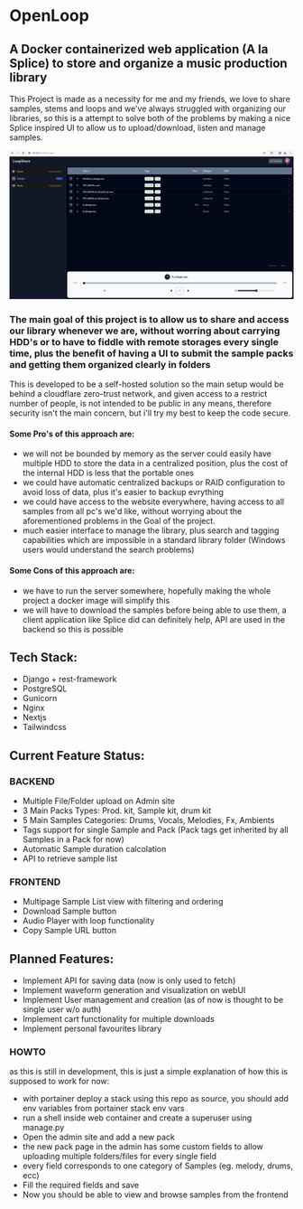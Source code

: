 # OpenLoop

## A Docker containerized web application (A la Splice) to store and organize a music production library

This Project is made as a necessity for me and my friends, we love to share samples, stems and loops and we've always struggled with organizing our libraries,
so this is a attempt to solve both of the problems by making a nice Splice inspired UI to allow us to upload/download, listen and manage samples.

![alt text](image.png)

### The main goal of this project is to allow us to share and access our library whenever we are, without worring about carrying HDD's or to have to fiddle with remote storages every single time, plus the benefit of having a UI to submit the sample packs and getting them organized clearly in folders

This is developed to be a self-hosted solution so the main setup would be behind a cloudflare zero-trust network, and given access to a restrict number of people, is not intended to be public in any means,
therefore security isn't the main concern, but i'll try my best to keep the code secure.

#### Some Pro's of this approach are:
- we will not be bounded by memory as the server could easily have multiple HDD to store the data in a centralized position, plus the cost of the internal HDD is less that the portable ones
- we could have automatic centralized backups or RAID configuration to avoid loss of data, plus it's easier to backup evrything
- we could have access to the website everywhere, having access to all samples from all pc's we'd like, without worrying about the aforementioned problems in the Goal of the project.
- much easier interface to manage the library, plus search and tagging capabilities which are impossible in a standard library folder (Windows users would understand the search problems)

#### Some Cons of this approach are:
- we have to run the server somewhere, hopefully making the whole project a docker image will simplify this
- we will have to download the samples before being able to use them, a client application like Splice did can definitely help, API are used in the backend so this is possible

## Tech Stack:
- Django + rest-framework
- PostgreSQL
- Gunicorn
- Nginx
- Nextjs
- Tailwindcss

## Current Feature Status:
### BACKEND
- Multiple File/Folder upload on Admin site
- 3 Main Packs Types: Prod. kit, Sample kit, drum kit
- 5 Main Samples Categories: Drums, Vocals, Melodies, Fx, Ambients
- Tags support for single Sample and Pack (Pack tags get inherited by all Samples in a Pack for now)
- Automatic Sample duration calcolation
- API to retrieve sample list
### FRONTEND
-  Multipage Sample List view with filtering and ordering
-  Download Sample button
-  Audio Player with loop functionality
-  Copy Sample URL button

## Planned Features:
- Implement API for saving data (now is only used to fetch)
- Implement waveform generation and visualization on webUI
- Implement User management and creation (as of now is thought to be single user w/o auth)
- Implement cart functionality for multiple downloads
- Implement personal favourites library

### HOWTO
as this is still in development, this is just a simple explanation of how this is supposed to work for now:
- with portainer deploy a stack using this repo as source, you should add env variables from portainer stack env vars
- run a shell inside web container and create a superuser using manage.py
- Open the admin site and add a new pack
- the new pack page in the admin has some custom fields to allow uploading multiple folders/files for every single field
- every field corresponds to one category of Samples (eg. melody, drums, ecc)
- Fill the required fields and save
- Now you should be able to view and browse samples from the frontend




